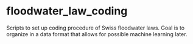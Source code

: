 # floodwater_law_coding
Scripts to set up coding procedure of Swiss floodwater laws. Goal is to organize in a data format that allows for possible machine learning later.

